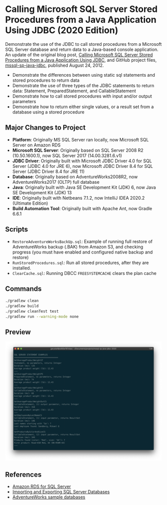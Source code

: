 # Calling Microsoft SQL Server Stored Procedures from a Java Application Using JDBC (2020 Edition)

Demonstrate the use of the JDBC to call stored procedures from a Microsoft SQL Server database and return data to a Java-based console application. An update of the original blog post, [Calling Microsoft SQL Server Stored Procedures from a Java Application Using JDBC](https://programmaticponderings.com/2012/08/24/calling-sql-server-stored-procedures-with-java-using-jdbc/), and GitHub project files, [mssql-sp-java-jdbc](https://github.com/garystafford/mssql-sp-java-jdbc), published August 24, 2012.

* Demonstrate the differences between using static sql statements and stored procedures to return data
* Demonstrate the use of three types of the JDBC statements to return data: Statement, PreparedStatement, and CallableStatement
* Demonstrate how to call stored procedures with input and/or output parameters
* Demonstrate how to return either single values, or a result set from a database using a stored procedure

## Major Changes to Project

* __Platform__: Originally MS SQL Server ran locally, now Microsoft SQL Server on Amazon RDS
* __Microsoft SQL Server__: Originally based on SQL Server 2008 R2 (10.50.1600.1), now SQL Server 2017 (14.00.3281.6.v1)
* __JDBC Driver__: Originally built with Microsoft JDBC Driver 4.0 for SQL Server (JDBC 4.0 for JRE 6), now Microsoft JDBC Driver 8.4 for SQL Server (JDBC Driver 8.4 for JRE 11)
* __Database__: Originally based on AdventureWorks2008R2, now AdventureWorks2017 (OLTP) full database
* __Java__: Originally built with Java SE Development Kit (JDK) 6, now Java SE Development Kit (JDK) 13
* __IDE__: Originally built with Netbeans 7.1.2, now IntelliJ IDEA 2020.2 (Ultimate Edition)
* __Build Automation Tool__: Originally built with Apache Ant, now Gradle 6.6.1

## Scripts

* `RestoreAdventureWorksBackUp.sql`: Example of running full restore of AdventureWorks backup (.BAK) from Amazon S3, and checking progress (you must have enabled and configured native backup and restore)
* `RunStoredProcedures.sql`: Run all stored procedures, after they are installed.
* `ClearCache.sql`: Running DBCC `FREESYSTEMCACHE` clears the plan cache

## Commands

```bash
./gradlew clean
./gradlew build
./gradlew cleanTest test
./gradlew run --warning-mode none
```

## Preview

![preview](pic/output.png)

## References

* [Amazon RDS for SQL Server](https://aws.amazon.com/rds/sqlserver/)
* [Importing and Exporting SQL Server Databases](https://docs.aws.amazon.com/AmazonRDS/latest/UserGuide/SQLServer.Procedural.Importing.html)
* [AdventureWorks sample databases](https://github.com/Microsoft/sql-server-samples/releases/tag/adventureworks)
